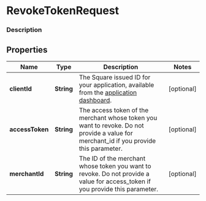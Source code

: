 
# RevokeTokenRequest

### Description



## Properties
Name | Type | Description | Notes
------------ | ------------- | ------------- | -------------
**clientId** | **String** | The Square issued ID for your application, available from the [application dashboard](https://connect.squareup.com/apps). |  [optional]
**accessToken** | **String** | The access token of the merchant whose token you want to revoke. Do not provide a value for merchant_id if you provide this parameter. |  [optional]
**merchantId** | **String** | The ID of the merchant whose token you want to revoke. Do not provide a value for access_token if you provide this parameter. |  [optional]



